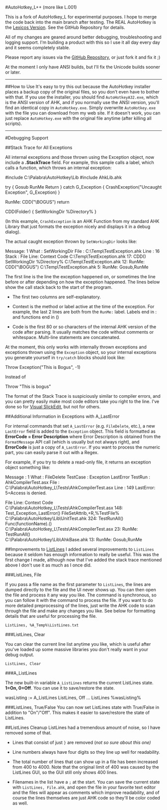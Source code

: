 
#AutoHotkey_L++ (more like L.001)

This is a fork of AutoHotkey_L for experimental purposes. I hope to merge the code back into the main branch after testing. The REAL AutoHotkey is the [Lexicos Version](https://github.com/Lexikos/AutoHotkey_L).  See the GitHub Repository for details. 

All of my changes are geared around better debugging, troubleshooting and logging support.  I'm building a product with this so I use it all day every day and it seems completely stable.  

Please report any issues via the [GitHub Repository](https://github.com/WadeHatler/AutoHotkey_L), or just fork it and fix it ;)

At the moment I only have ANSI builds, but I'll fix the Unicode builds sooner or later.  

---


##How to Use
It's easy to try this out because the AutoHotkey installer places a backup copy of the original files, so you don't even have to bother with that.  If you use the installer, you should find `AutoHotkeyA32.exe`, which is the ANSI version of AHK, and if you normally use the ANSI version, you'll find an identical copy in `AutoHotkey.exe`.  Simply overwrite `AutoHotkey.exe` with the file you can download from my web site.  If it doesn't work, you can just replace `AutoHotkey.exe` with the original file anytime (after killing all scripts).


---

#Debugging Support

##Stack Trace for All Exceptions

All internal exceptions and those thrown using the Exception object, now include a **.StackTrace** field. For example, this sample calls a label, which calls a function, which throws an internal exception: 

#include C:\Palabra\AutoHotkey\Lib
#include AhkLib.ahk

try {
    Gosub RunMe
    Return
} catch G_Exception {
    CrashException("Uncaught Exception", G_Exception)
}

RunMe:
    CDD("\BOGUS")
    return

CDD(Folder) {
    SetWorkingDir %Directory%
}

(In this example, `CrashException` is an AHK Function from my standard AHK Library that just formats the exception nicely and displays it in a debug dialog).

The actual caught exception thrown by `SetWorkingDir` looks like: 

Message: 1
What   : SetWorkingDir
File   : C:\Temp\TestException.ahk
Line   : 16
Stack  :
File                      Line: Context Code
C:\Temp\TestException.ahk   17: CDD()   SetWorkingDir %Directory%
C:\Temp\TestException.ahk   12: RunMe:  CDD("\BOGUS")
C:\Temp\TestException.ahk    5: RunMe:  Gosub,RunMe


The first line is the line the exception happened on, or sometimes the line before or after depending on how the exception happened. The lines below show the call stack back to the start of the program. 

 * The first two columns are self-explanatory. 

 * Context is the method or label active at the time of the exception. For example, the last 2 lines are both from the `RunMe:` label. Labels end in : and functions end in () 

 * Code is the first 80 or so characters of the internal AHK version of the code after parsing. It usually matches the code without comments or whitespace. Multi-line statements are concatenated.

At the moment, this only works with internally thrown exceptions and exceptions thrown using the `Exception` object, so your internal exceptions you generate yourself in `try/catch` blocks should look like: 

Throw Exception("This is Bogus", -1) 

Instead of 

Throw "This is bogus"

The format of the Stack Trace is suspiciously similar to compiler errors, and you can pretty easily make most code editors take you right to the line. I've done so for [Visual SlickEdit](C:\Palabra\AutoHotkey_L\slickedit.com), but not for others.

##Additional Information in Exceptions with A_LastError

For internal commands that set `A_LastError` (e.g. `FileDelete`, etc.), a new `LastError` field is added to the `Exception` object. This field is formatted as **ErrorCode = Error Description** where Error Description is obtained from the `FormatMessage` API call (which is usually but not always right), and **ErrorCode** is just a copy of `A_LastError`. If you want to process the numeric part, you can easily parse it out with a Regex.

For example, if you try to delete a read-only file, it returns an exception object something like: 

Message  : 1
What     : FileDelete
TestCase : Exception LastError
TestRun  : AhkCompilerTest.asx
File     : C:\Palabra\AutoHotkey_L\Tests\AhkCompilerTest.asx
Line     : 149
LastError: 5=Access is denied.


File                                              Line: Context                    Code
C:\Palabra\AutoHotkey_L\Tests\AhkCompilerTest.asx  148: Test_Exception_LastError() FileSetAttrib,+R,%TestFile%
C:\Palabra\AutoHotkey\Lib\UnitTest.ahk             324: TestRunAll()               Func(functionName).()  
C:\Palabra\AutoHotkey_L\Tests\AhkCompilerTest.asx   23: RunMe:                     TestRunAll()  
C:\Palabra\AutoHotkey\Lib\AhkBase.ahk               13: RunMe:                     Gosub,RunMe

##Improvements to [ListLines](http://l.autohotkey.net/docs/commands/ListLines.htm)
I added several improvements to `ListLines` because it seldom has enough information to really be useful. This was the first change I made, although now that I've added the stack trace mentioned above I don't use it as much as I once did.

###ListLines, File

If you pass a file name as the first parameter to `ListLines`, the lines are dumped directly to the file and the UI never shows up. You can then open the file and process it any way you like.  The command is synchronous, so you can follow it with the command to process the file.  If you want to do more detailed preprocessing of the lines, just write the AHK code to scan through the file and make any changes you like.  See below for formatting details that are useful for processing the file.

    ListLines, %A_Temp%\ListLines.txt

###ListLines, Clear

You can clear the current line list anytime you like, which is useful after you've loaded up some massive libraries you don't really want in your debug output.

    ListLines, Clear

###A_ListLines

The new built-in variable `A_ListLines` returns the current ListLines state. **1=On, 0=Off**.  You can use it to save/restore the state.

wasListing := A_ListLines
ListLines, Off
...
ListLines %wasListing%

###ListLines, True/False
You can now set ListLines state with True/False in addition to "On"/"Off".  This makes it easier to save/restore the state of ListLines.

##ListLines Cleanup 
ListLines had a tremendous amount of noise, so I have removed some of that. 

 * Lines that consist of just `}` are removed (_not so sure about this one)_

 * Line numbers always have four digits so they line up well for readability. 

 * The total number of lines that can show up in a file has been increased from 400 to 4000. Note that the original limit of 400 was caused by the ListLines GUI, so the GUI still only shows 400 lines.

 * Filenames in the list have a `;` at the start.  You can save the current state with `ListLines, File.ahk`, and open the file in your favorite text editor and the files will appear as comments which improve readability, and of course the lines themselves are just AHK code so they'll be color coded as well. 



